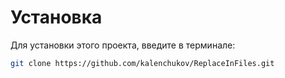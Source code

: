 # Установка
Для установки этого проекта, введите в терминале:

```bash
git clone https://github.com/kalenchukov/ReplaceInFiles.git
```
